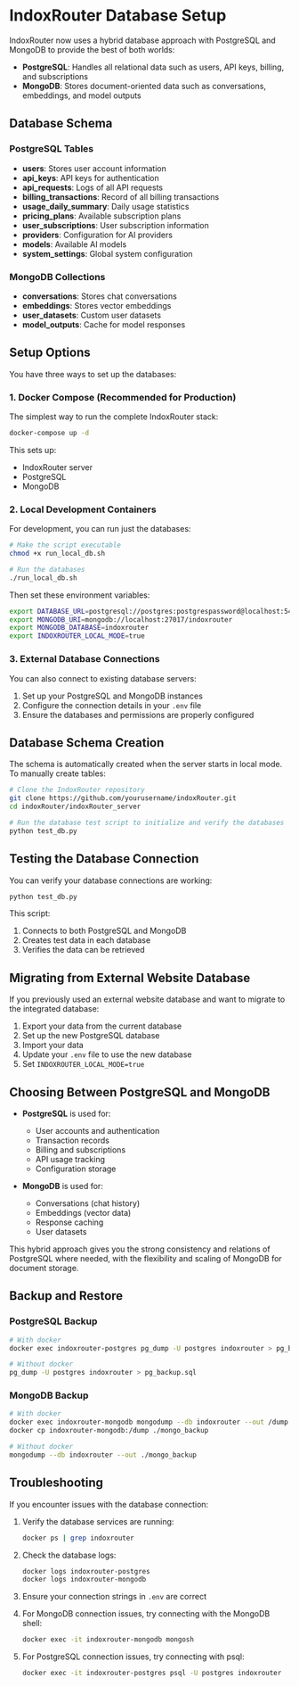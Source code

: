 # IndoxRouter Database Setup

IndoxRouter now uses a hybrid database approach with PostgreSQL and MongoDB to provide the best of both worlds:

- **PostgreSQL**: Handles all relational data such as users, API keys, billing, and subscriptions
- **MongoDB**: Stores document-oriented data such as conversations, embeddings, and model outputs

## Database Schema

### PostgreSQL Tables

- **users**: Stores user account information
- **api_keys**: API keys for authentication
- **api_requests**: Logs of all API requests
- **billing_transactions**: Record of all billing transactions
- **usage_daily_summary**: Daily usage statistics
- **pricing_plans**: Available subscription plans
- **user_subscriptions**: User subscription information
- **providers**: Configuration for AI providers
- **models**: Available AI models
- **system_settings**: Global system configuration

### MongoDB Collections

- **conversations**: Stores chat conversations
- **embeddings**: Stores vector embeddings
- **user_datasets**: Custom user datasets
- **model_outputs**: Cache for model responses

## Setup Options

You have three ways to set up the databases:

### 1. Docker Compose (Recommended for Production)

The simplest way to run the complete IndoxRouter stack:

```bash
docker-compose up -d
```

This sets up:

- IndoxRouter server
- PostgreSQL
- MongoDB

### 2. Local Development Containers

For development, you can run just the databases:

```bash
# Make the script executable
chmod +x run_local_db.sh

# Run the databases
./run_local_db.sh
```

Then set these environment variables:

```bash
export DATABASE_URL=postgresql://postgres:postgrespassword@localhost:5432/indoxrouter
export MONGODB_URI=mongodb://localhost:27017/indoxrouter
export MONGODB_DATABASE=indoxrouter
export INDOXROUTER_LOCAL_MODE=true
```

### 3. External Database Connections

You can also connect to existing database servers:

1. Set up your PostgreSQL and MongoDB instances
2. Configure the connection details in your `.env` file
3. Ensure the databases and permissions are properly configured

## Database Schema Creation

The schema is automatically created when the server starts in local mode. To manually create tables:

```bash
# Clone the IndoxRouter repository
git clone https://github.com/yourusername/indoxRouter.git
cd indoxRouter/indoxRouter_server

# Run the database test script to initialize and verify the databases
python test_db.py
```

## Testing the Database Connection

You can verify your database connections are working:

```bash
python test_db.py
```

This script:

1. Connects to both PostgreSQL and MongoDB
2. Creates test data in each database
3. Verifies the data can be retrieved

## Migrating from External Website Database

If you previously used an external website database and want to migrate to the integrated database:

1. Export your data from the current database
2. Set up the new PostgreSQL database
3. Import your data
4. Update your `.env` file to use the new database
5. Set `INDOXROUTER_LOCAL_MODE=true`

## Choosing Between PostgreSQL and MongoDB

- **PostgreSQL** is used for:

  - User accounts and authentication
  - Transaction records
  - Billing and subscriptions
  - API usage tracking
  - Configuration storage

- **MongoDB** is used for:
  - Conversations (chat history)
  - Embeddings (vector data)
  - Response caching
  - User datasets

This hybrid approach gives you the strong consistency and relations of PostgreSQL where needed, with the flexibility and scaling of MongoDB for document storage.

## Backup and Restore

### PostgreSQL Backup

```bash
# With docker
docker exec indoxrouter-postgres pg_dump -U postgres indoxrouter > pg_backup.sql

# Without docker
pg_dump -U postgres indoxrouter > pg_backup.sql
```

### MongoDB Backup

```bash
# With docker
docker exec indoxrouter-mongodb mongodump --db indoxrouter --out /dump
docker cp indoxrouter-mongodb:/dump ./mongo_backup

# Without docker
mongodump --db indoxrouter --out ./mongo_backup
```

## Troubleshooting

If you encounter issues with the database connection:

1. Verify the database services are running:

   ```bash
   docker ps | grep indoxrouter
   ```

2. Check the database logs:

   ```bash
   docker logs indoxrouter-postgres
   docker logs indoxrouter-mongodb
   ```

3. Ensure your connection strings in `.env` are correct

4. For MongoDB connection issues, try connecting with the MongoDB shell:

   ```bash
   docker exec -it indoxrouter-mongodb mongosh
   ```

5. For PostgreSQL connection issues, try connecting with psql:
   ```bash
   docker exec -it indoxrouter-postgres psql -U postgres indoxrouter
   ```
